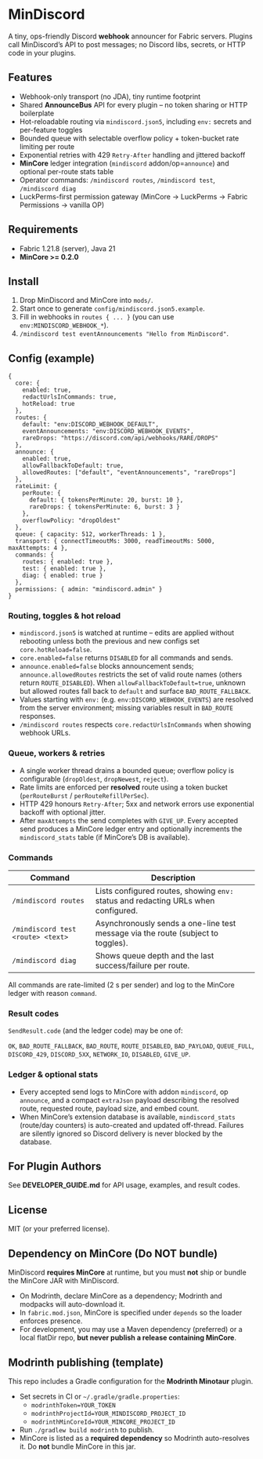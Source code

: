 
# MinDiscord

A tiny, ops-friendly Discord **webhook** announcer for Fabric servers. Plugins call MinDiscord’s API to post messages; no Discord libs, secrets, or HTTP code in your plugins.

## Features
- Webhook-only transport (no JDA), tiny runtime footprint
- Shared **AnnounceBus** API for every plugin – no token sharing or HTTP boilerplate
- Hot-reloadable routing via `mindiscord.json5`, including `env:` secrets and per-feature toggles
- Bounded queue with selectable overflow policy + token-bucket rate limiting per route
- Exponential retries with 429 `Retry-After` handling and jittered backoff
- **MinCore** ledger integration (`mindiscord` addon/op=`announce`) and optional per-route stats table
- Operator commands: `/mindiscord routes`, `/mindiscord test`, `/mindiscord diag`
- LuckPerms-first permission gateway (MinCore → LuckPerms → Fabric Permissions → vanilla OP)

## Requirements
- Fabric 1.21.8 (server), Java 21
- **MinCore >= 0.2.0**

## Install
1. Drop MinDiscord and MinCore into `mods/`.
2. Start once to generate `config/mindiscord.json5.example`.
3. Fill in webhooks in `routes { ... }` (you can use `env:MINDISCORD_WEBHOOK_*`).
4. `/mindiscord test eventAnnouncements "Hello from MinDiscord"`.

## Config (example)
```json5
{
  core: {
    enabled: true,
    redactUrlsInCommands: true,
    hotReload: true
  },
  routes: {
    default: "env:DISCORD_WEBHOOK_DEFAULT",
    eventAnnouncements: "env:DISCORD_WEBHOOK_EVENTS",
    rareDrops: "https://discord.com/api/webhooks/RARE/DROPS"
  },
  announce: {
    enabled: true,
    allowFallbackToDefault: true,
    allowedRoutes: ["default", "eventAnnouncements", "rareDrops"]
  },
  rateLimit: {
    perRoute: {
      default: { tokensPerMinute: 20, burst: 10 },
      rareDrops: { tokensPerMinute: 6, burst: 3 }
    },
    overflowPolicy: "dropOldest"
  },
  queue: { capacity: 512, workerThreads: 1 },
  transport: { connectTimeoutMs: 3000, readTimeoutMs: 5000, maxAttempts: 4 },
  commands: {
    routes: { enabled: true },
    test: { enabled: true },
    diag: { enabled: true }
  },
  permissions: { admin: "mindiscord.admin" }
}
```

### Routing, toggles & hot reload
- `mindiscord.json5` is watched at runtime – edits are applied without rebooting unless
  both the previous and new configs set `core.hotReload=false`.
- `core.enabled=false` returns `DISABLED` for all commands and sends.
- `announce.enabled=false` blocks announcement sends; `announce.allowedRoutes` restricts the set of
  valid route names (others return `ROUTE_DISABLED`). When `allowFallbackToDefault=true`, unknown but
  allowed routes fall back to `default` and surface `BAD_ROUTE_FALLBACK`.
- Values starting with `env:` (e.g. `env:DISCORD_WEBHOOK_EVENTS`) are resolved from the server
  environment; missing variables result in `BAD_ROUTE` responses.
- `/mindiscord routes` respects `core.redactUrlsInCommands` when showing webhook URLs.

### Queue, workers & retries
- A single worker thread drains a bounded queue; overflow policy is configurable (`dropOldest`,
  `dropNewest`, `reject`).
- Rate limits are enforced per **resolved** route using a token bucket (`perRouteBurst` / `perRouteRefillPerSec`).
- HTTP 429 honours `Retry-After`; 5xx and network errors use exponential backoff with optional jitter.
- After `maxAttempts` the send completes with `GIVE_UP`. Every accepted send produces a MinCore ledger
  entry and optionally increments the `mindiscord_stats` table (if MinCore’s DB is available).

### Commands
| Command | Description |
| --- | --- |
| `/mindiscord routes` | Lists configured routes, showing `env:` status and redacting URLs when configured. |
| `/mindiscord test <route> <text>` | Asynchronously sends a one-line test message via the route (subject to toggles). |
| `/mindiscord diag` | Shows queue depth and the last success/failure per route. |

All commands are rate-limited (2 s per sender) and log to the MinCore ledger with reason `command`.

### Result codes
`SendResult.code` (and the ledger code) may be one of:

`OK`, `BAD_ROUTE_FALLBACK`, `BAD_ROUTE`, `ROUTE_DISABLED`, `BAD_PAYLOAD`, `QUEUE_FULL`, `DISCORD_429`,
`DISCORD_5XX`, `NETWORK_IO`, `DISABLED`, `GIVE_UP`.

### Ledger & optional stats
- Every accepted send logs to MinCore with addon `mindiscord`, op `announce`, and a compact
  `extraJson` payload describing the resolved route, requested route, payload size, and embed count.
- When MinCore’s extension database is available, `mindiscord_stats` (route/day counters) is
  auto-created and updated off-thread. Failures are silently ignored so Discord delivery is never
  blocked by the database.

## For Plugin Authors
See **DEVELOPER_GUIDE.md** for API usage, examples, and result codes.

## License
MIT (or your preferred license).


## Dependency on MinCore (Do NOT bundle)
MinDiscord **requires MinCore** at runtime, but you must **not** ship or bundle the MinCore JAR with MinDiscord.
- On Modrinth, declare MinCore as a dependency; Modrinth and modpacks will auto-download it.
- In `fabric.mod.json`, MinCore is specified under `depends` so the loader enforces presence.
- For development, you may use a Maven dependency (preferred) or a local flatDir repo, **but never publish a release containing MinCore**.


## Modrinth publishing (template)
This repo includes a Gradle configuration for the **Modrinth Minotaur** plugin.
- Set secrets in CI or `~/.gradle/gradle.properties`:
  - `modrinthToken=YOUR_TOKEN`
  - `modrinthProjectId=YOUR_MINDISCORD_PROJECT_ID`
  - `modrinthMinCoreId=YOUR_MINCORE_PROJECT_ID`
- Run `./gradlew build modrinth` to publish.
- MinCore is listed as a **required dependency** so Modrinth auto-resolves it. Do **not** bundle MinCore in this jar.
